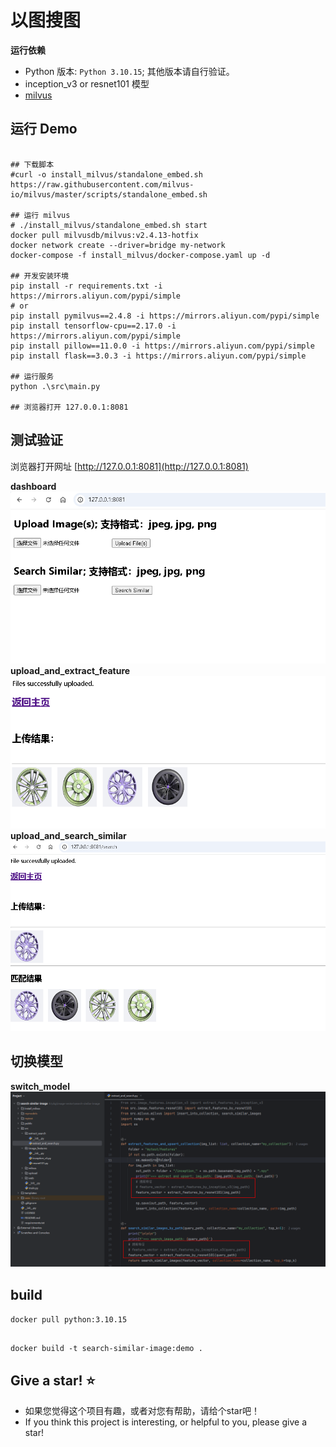 # 以图搜图

**运行依赖**

* Python 版本: `Python 3.10.15`; 其他版本请自行验证。
* inception_v3 or resnet101 模型
* [milvus](https://milvus.io/)


## 运行 Demo

```shell

## 下载脚本
#curl -o install_milvus/standalone_embed.sh https://raw.githubusercontent.com/milvus-io/milvus/master/scripts/standalone_embed.sh 

## 运行 milvus
# ./install_milvus/standalone_embed.sh start
docker pull milvusdb/milvus:v2.4.13-hotfix
docker network create --driver=bridge my-network
docker-compose -f install_milvus/docker-compose.yaml up -d

## 开发安装环境
pip install -r requirements.txt -i https://mirrors.aliyun.com/pypi/simple
# or
pip install pymilvus==2.4.8 -i https://mirrors.aliyun.com/pypi/simple
pip install tensorflow-cpu==2.17.0 -i https://mirrors.aliyun.com/pypi/simple
pip install pillow==11.0.0 -i https://mirrors.aliyun.com/pypi/simple
pip install flask==3.0.3 -i https://mirrors.aliyun.com/pypi/simple

## 运行服务
python .\src\main.py

## 浏览器打开 127.0.0.1:8081
```

## 测试验证

浏览器打开网址 [http://127.0.0.1:8081](http://127.0.0.1:8081)

**dashboard**
![dashboard](./public/dashboard.png)
**upload_and_extract_feature**
![upload_and_extract_feature](./public/upload_and_extract_feature.png)
**upload_and_search_similar**
![upload_and_search_similar](./public/upload_and_search_similar.png)

## 切换模型

**switch_model**
![switch_model](./public/switch_model.png)

## build

`docker pull python:3.10.15`

```shell

docker build -t search-similar-image:demo .

```

## Give a star! ⭐

* 如果您觉得这个项目有趣，或者对您有帮助，请给个star吧！
* If you think this project is interesting, or helpful to you, please give a star!